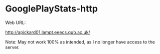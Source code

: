 # GooglePlayStats-http

Web URL:

http://apickard01.lampt.eeecs.qub.ac.uk/

Note: May not work 100% as intended, as I no longer have access to the server.
